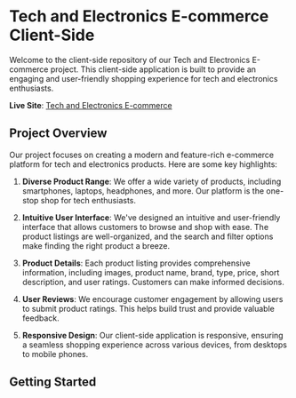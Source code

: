# Tech and Electronics E-commerce Client-Side

Welcome to the client-side repository of our Tech and Electronics E-commerce project. This client-side application is built to provide an engaging and user-friendly shopping experience for tech and electronics enthusiasts.

**Live Site**: [Tech and Electronics E-commerce](https://brand-shop-2ee26.web.app)

## Project Overview

Our project focuses on creating a modern and feature-rich e-commerce platform for tech and electronics products. Here are some key highlights:

1. **Diverse Product Range**: We offer a wide variety of products, including smartphones, laptops, headphones, and more. Our platform is the one-stop shop for tech enthusiasts.

2. **Intuitive User Interface**: We've designed an intuitive and user-friendly interface that allows customers to browse and shop with ease. The product listings are well-organized, and the search and filter options make finding the right product a breeze.

3. **Product Details**: Each product listing provides comprehensive information, including images, product name, brand, type, price, short description, and user ratings. Customers can make informed decisions.

4. **User Reviews**: We encourage customer engagement by allowing users to submit product ratings. This helps build trust and provide valuable feedback.

5. **Responsive Design**: Our client-side application is responsive, ensuring a seamless shopping experience across various devices, from desktops to mobile phones.

## Getting Started
